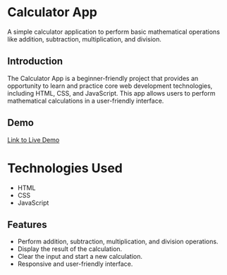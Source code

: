 # Calculator App

A simple calculator application to perform basic mathematical operations like addition, subtraction, multiplication, and division.

## Introduction

The Calculator App is a beginner-friendly project that provides an opportunity to learn and practice core web development technologies, including HTML, CSS, and JavaScript. This app allows users to perform mathematical calculations in a user-friendly interface.

## Demo
[Link to Live Demo](https://umakant3525.github.io/Calculator/)

# Technologies Used
- HTML
- CSS
- JavaScript

## Features

- Perform addition, subtraction, multiplication, and division operations.
- Display the result of the calculation.
- Clear the input and start a new calculation.
- Responsive and user-friendly interface.

